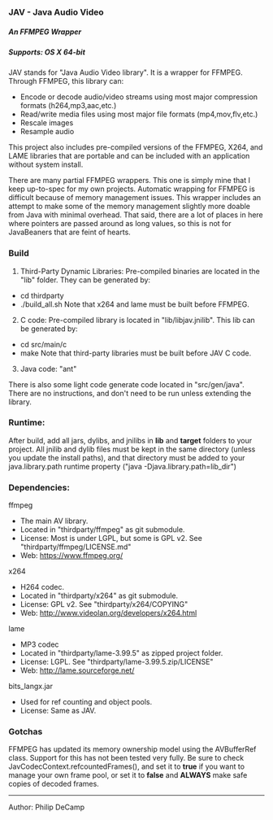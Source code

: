 ### JAV - Java Audio Video
##### An FFMPEG Wrapper
##### Supports: OS X 64-bit

JAV stands for "Java Audio Video library". It is a wrapper for FFMPEG. Through FFMPEG, this library can:
- Encode or decode audio/video streams using most major compression formats (h264,mp3,aac,etc.)
- Read/write media files using most major file formats (mp4,mov,flv,etc.)
- Rescale images
- Resample audio

This project also includes pre-compiled versions of the FFMPEG, X264, and LAME libraries that are portable and can be included with an application without system install.

There are many partial FFMPEG wrappers. This one is simply mine that I keep up-to-spec for my own projects. Automatic wrapping for FFMPEG is difficult because of memory management issues. This wrapper includes an attempt to make some of the memory management slightly more doable from Java with minimal overhead. That said, there are a lot of places in here where pointers are passed around as long values, so this is not for JavaBeaners that are feint of hearts.


### Build
1. Third-Party Dynamic Libraries: Pre-compiled binaries are located in the "lib" folder. They can be generated by:
  - cd thirdparty
  - ./build_all.sh
  Note that x264 and lame must be built before FFMPEG.
  
2. C code: Pre-compiled library is located in "lib/libjav.jnilib". This lib can be generated by:
  - cd src/main/c
  - make
  Note that third-party libraries must be built before JAV C code.
3. Java code: "ant"

There is also some light code generate code located in "src/gen/java". There are no instructions, and don't need to be run unless extending the library.


### Runtime:
After build, add all jars, dylibs, and jnilibs in **lib** and **target** folders to your project. All jnilib and dylib files must be kept in the same directory (unless you update the install paths), and that directory must be added to your java.library.path runtime property ("java -Djava.library.path=lib_dir")


### Dependencies:
ffmpeg 
- The main AV library. 
- Located in "thirdparty/ffmpeg" as git submodule.
- License: Most is under LGPL, but some is GPL v2. See "thirdparty/ffmpeg/LICENSE.md"
- Web: <https://www.ffmpeg.org/>

x264
- H264 codec.
- Located in "thirdparty/x264" as git submodule.
- License: GPL v2. See "thirdparty/x264/COPYING"
- Web: <http://www.videolan.org/developers/x264.html>

lame
- MP3 codec
- Located in "thirdparty/lame-3.99.5" as zipped project folder.
- License: LGPL. See "thirdparty/lame-3.99.5.zip/LICENSE"
- Web: <http://lame.sourceforge.net/>

bits_langx.jar 
- Used for ref counting and object pools.
- License: Same as JAV.


### Gotchas
FFMPEG has updated its memory ownership model using the AVBufferRef class. Support for this
has not been tested very fully. Be sure to check JavCodecContext.refcountedFrames(),
and set it to **true** if you want to manage your own frame pool, or set it to **false**
and **ALWAYS** make safe copies of decoded frames.


---
Author: Philip DeCamp